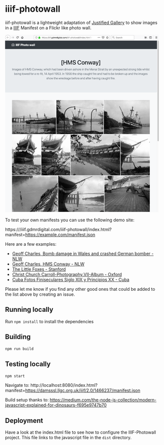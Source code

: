 # iiif-photowall
iiif-photowall is a lightweight adaptation of [Justified Gallery](http://miromannino.github.io/Justified-Gallery/) to show images in a [IIIF](https://iiif.io) Manifest on a Flickr like photo wall. 

<a href="https://iiif.gdmrdigital.com/iiif-photowall/index.html?manifest=https://damsssl.llgc.org.uk/iiif/2.0/1465719/manifest.json">
  <img src="https://raw.githubusercontent.com/glenrobson/iiif-photowall/master/examples/HMS_Conway.png"/>
</a>

To test your own manifests you can use the following demo site:

https:///iiif.gdmrdigital.com/iiif-photowall/index.html?manifest=https://example.com/manifest.json

Here are a few examples: 

 * [Geoff Charles, Bomb damage in Wales and crashed German bomber - NLW](https://iiif.gdmrdigital.com/iiif-photowall/index.html?manifest=https://damsssl.llgc.org.uk/iiif/2.0/1466237/manifest.json)
 * [Geoff Charles, HMS Conway - NLW](https://iiif.gdmrdigital.com/iiif-photowall/index.html?manifest=https://damsssl.llgc.org.uk/iiif/2.0/1465719/manifest.json)
 * [The Little Foxes - Stanford](https://iiif.gdmrdigital.com/iiif-photowall/index.html?manifest=https://purl.stanford.edu/sp236mx9008/iiif/manifest)
 * [Christ Church Carroll-Photography.VII-Album - Oxford](https://iiif.gdmrdigital.com/iiif-photowall/index.html?manifest=https://iiif.bodleian.ox.ac.uk/iiif/manifest/0b7eead9-312b-4fa2-970e-92405c552970.json)
 * [Cuba Fotos Finiseculares Siglo XIX y Principios XX - Cuba](http://iiif.gdmrdigital.com/iiif-photowall/index.html?manifest=http://imagenes.sld.cu/iiif/prezi/bdc/bnjm/fotos/bnjmscufotcub19-20/manifest.json)

Please let me know if you find any other good ones that could be added to the list above by creating an issue.

## Running locally

Run `npm install` to install the dependencies

## Building

`npm run build`

## Testing locally

`npm start`

Navigate to: http://localhost:8080/index.html?manifest=https://damsssl.llgc.org.uk/iiif/2.0/1466237/manifest.json

Build setup thanks to: https://medium.com/the-node-js-collection/modern-javascript-explained-for-dinosaurs-f695e9747b70

## Deployment

Have a look at the index.html file to see how to configure the IIIF-Photowall project. This file links to the javascript file in the `dist` directory. 
